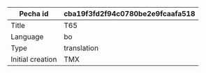|Pecha id | cba19f3fd2f94c0780be2e9fcaafa518
| --- | --- 
|Title | T65 
|Language | bo
|Type | translation
|Initial creation | TMX